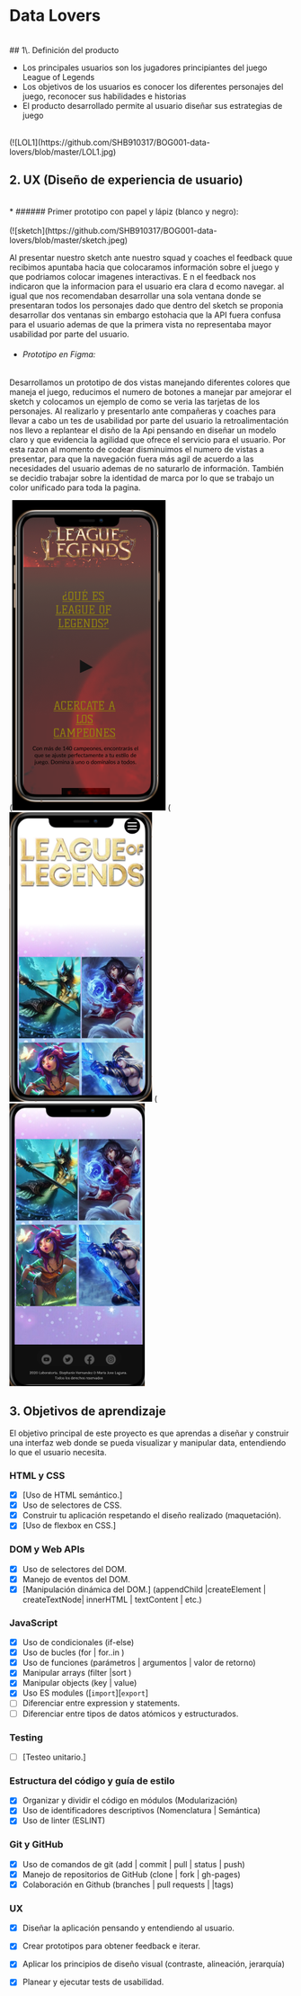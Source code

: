 # Data Lovers

<br>
## 1\. Definición del producto

* Los principales usuarios son los jugadores principiantes del juego League of Legends
* Los objetivos de los usuarios es conocer los diferentes personajes del juego, reconocer sus habilidades e historias 
* El producto desarrollado permite al usuario diseñar sus estrategias de juego
<br>
(![LOL1](https://github.com/SHB910317/BOG001-data-lovers/blob/master/LOL1.jpg)

## 2\. UX \(Diseño de experiencia de usuario\)
<br>
* ###### Primer prototipo con papel y lápiz (blanco y negro):
<br>
<br>
(![sketch](https://github.com/SHB910317/BOG001-data-lovers/blob/master/sketch.jpeg)

Al presentar nuestro sketch ante nuestro squad y coaches el feedback quue recibimos apuntaba hacia que colocaramos información sobre el juego y que podriamos colocar imagenes interactivas. E n el feedback nos indicaron que la informacion para el usuario era clara d ecomo navegar. al igual que nos recomendaban desarrollar una sola ventana donde se presentaran todos los personajes dado que dentro del sketch se proponia desarrollar dos ventanas sin embargo estohacia que la API fuera confusa para el usuario ademas de que la primera vista no representaba mayor usabilidad por parte del usuario. 

* ###### Prototipo en Figma:

Desarrollamos un prototipo de dos vistas manejando diferentes colores que maneja el juego, reducimos el numero de botones a manejar par amejorar el sketch y colocamos un ejemplo de como se veria las tarjetas de los personajes. Al realizarlo y presentarlo ante compañeras y coaches para llevar a cabo un tes de usabilidad por parte del usuario la retroalimentación nos llevo a replantear el disño de la Api pensando en diseñar un modelo claro y que evidencia la agilidad que ofrece el servicio para el usuario. Por esta razon al momento de codear disminuimos el numero de vistas a presentar, para que la navegación fuera más agil de acuerdo a las necesidades del usuario ademas de no saturarlo de información. También se decidio trabajar sobre la identidad de marca por lo que se trabajo un color unificado para toda la pagina.
<br>

(![vista1Figma](https://github.com/SHB910317/BOG001-data-lovers/blob/master/vista1Figma.png)
(![Vista2Figma](https://github.com/SHB910317/BOG001-data-lovers/blob/master/Vista2Figma.png)
(![vista2](https://github.com/SHB910317/BOG001-data-lovers/blob/master/vista2.png)


## 3. Objetivos de aprendizaje

El objetivo principal de este proyecto es que aprendas a diseñar y construir una
interfaz web donde se pueda visualizar y manipular data, entendiendo lo que el
usuario necesita.

### HTML y CSS

* [x] [Uso de HTML semántico.]
* [x] Uso de selectores de CSS.
* [x] Construir tu aplicación respetando el diseño realizado (maquetación).
* [x] [Uso de flexbox en CSS.]

### DOM y Web APIs

* [x] Uso de selectores del DOM.
* [x] Manejo de eventos del DOM.
* [x] [Manipulación dinámica del DOM.]
(appendChild |createElement | createTextNode| innerHTML | textContent | etc.)

### JavaScript

* [x] Uso de condicionales (if-else)
* [x] Uso de bucles (for | for..in )
* [x] Uso de funciones (parámetros | argumentos | valor de retorno)
* [x] Manipular arrays (filter |sort )
* [x] Manipular objects (key | value)
* [x] Uso ES modules ([`import`][`export`]
* [ ] Diferenciar entre expression y statements.
* [ ] Diferenciar entre tipos de datos atómicos y estructurados.

### Testing

* [ ] [Testeo unitario.]

### Estructura del código y guía de estilo

* [x] Organizar y dividir el código en módulos (Modularización)
* [x] Uso de identificadores descriptivos (Nomenclatura | Semántica)
* [x] Uso de linter (ESLINT)

### Git y GitHub

* [x] Uso de comandos de git (add | commit | pull | status | push)
* [x] Manejo de repositorios de GitHub (clone | fork | gh-pages)
* [x] Colaboración en Github (branches | pull requests | |tags)

### UX

* [x] Diseñar la aplicación pensando y entendiendo al usuario.
* [x] Crear prototipos para obtener feedback e iterar.
* [x] Aplicar los principios de diseño visual (contraste, alineación, jerarquía)
* [x] Planear y ejecutar tests de usabilidad.


